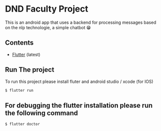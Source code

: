 # DND Faculty Project

This is an android app that uses a backend for processing messages based on the nlp technologie, a simple chatbot 😁

## Contents

* [Flutter](https://flutter.dev) (latest)


## Run The project

To run this project please install fluter and android studio / xcode (for IOS)

```sh
$ flutter run
```

## For debugging the flutter installation please run the following command


```sh
$ flutter doctor
```
